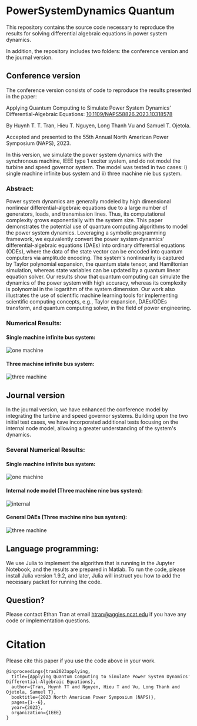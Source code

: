 # PowerSystemDynamics Quantum

This repository contains the source code necessary to reproduce the results for solving differential algebraic equations in power system dynamics.

In addition, the repository includes two folders: the conference version and the journal version.

## Conference version

The conference version consists of code to reproduce the results presented in the paper:

Applying Quantum Computing to Simulate Power System Dynamics’ Differential-Algebraic Equations:
[10.1109/NAPS58826.2023.10318578](https://ieeexplore.ieee.org/document/10318578)

By Huynh T. T. Tran,  Hieu T. Nguyen, Long Thanh Vu and Samuel T. Ojetola.

Accepted and presented to the 55th Annual North American Power Symposium (NAPS), 2023.

In this version, we simulate the power system dynamics with the synchronous machine, IEEE type 1 exciter system, and do not model the turbine and speed governor system. The model was tested in two cases: i) single machine infinite bus system and ii) three machine nie bus system.

### Abstract:
Power system dynamics are generally modeled by high dimensional nonlinear differential-algebraic equations due to a large number of generators, loads, and transmission lines. Thus, its computational complexity grows exponentially with the system size. This paper demonstrates the potential use of quantum computing algorithms to model the power system dynamics. Leveraging a symbolic programming framework, we equivalently convert the power system dynamics' differential-algebraic equations (DAEs) into ordinary differential equations (ODEs), where the data of the state vector can be encoded into quantum computers via amplitude encoding. The system's nonlinearity is captured by Taylor polynomial expansion, the quantum state tensor, and Hamiltonian simulation, whereas state variables can be updated by a quantum linear equation solver. Our results show that quantum computing can simulate the dynamics of the power system with high accuracy, whereas its complexity is polynomial in the logarithm of the system dimension. Our work also illustrates the use of scientific machine learning tools for implementing scientific computing concepts, e.g., Taylor expansion, DAEs/ODEs transform, and quantum computing solver, in the field of power engineering.

### Numerical Results:
#### Single machine infinite bus system:

![one machine](https://github.com/ThanhEthan/PowerSystemDynamics_Quantum/assets/115194407/8e5932cf-303e-45d4-b11a-87e63e921b2a)

#### Three machine infinite bus system:

![three machine](https://github.com/ThanhEthan/PowerSystemDynamics_Quantum/assets/115194407/a368940a-2a71-4da2-bfad-c66953fec44c)

## Journal version

In the journal version,  we have enhanced the conference model by integrating the turbine and speed governor systems. Building upon the two initial test cases, we have incorporated additional tests focusing on the internal node model, allowing a greater understanding of the system's dynamics.

### Several Numerical Results:
#### Single machine infinite bus system:

![one machine](https://github.com/ThanhEthan/PowerSystemDynamics_Quantum/assets/115194407/cbd9c429-f3c3-46d5-b9d6-d660f7b4e045)


#### Internal node model (Three machine nine bus system):

![internal](https://github.com/ThanhEthan/PowerSystemDynamics_Quantum/assets/115194407/a55a002e-5442-429d-afbf-63352a47b465)


#### General DAEs (Three machine nine bus system):

![three machine](https://github.com/ThanhEthan/PowerSystemDynamics_Quantum/assets/115194407/cdf2a7ab-5aac-419a-9aa9-a1453d093f96)


## Language programming:
We use Julia to implement the algorithm that is running in the Jupyter Notebook, and the results are prepared in Matlab.
To run the code, please install Julia version 1.9.2, and later, Julia will instruct you how to add the necessary packet for running the code.

## Question?
Please contact Ethan Tran at email htran@aggies.ncat.edu if you have any code or implementation questions.

# Citation

Please cite this paper if you use the code above in your work.
```
@inproceedings{tran2023applying,
  title={Applying Quantum Computing to Simulate Power System Dynamics' Differential-Algebraic Equations},
  author={Tran, Huynh TT and Nguyen, Hieu T and Vu, Long Thanh and Ojetola, Samuel T},
  booktitle={2023 North American Power Symposium (NAPS)},
  pages={1--6},
  year={2023},
  organization={IEEE}
}
```



